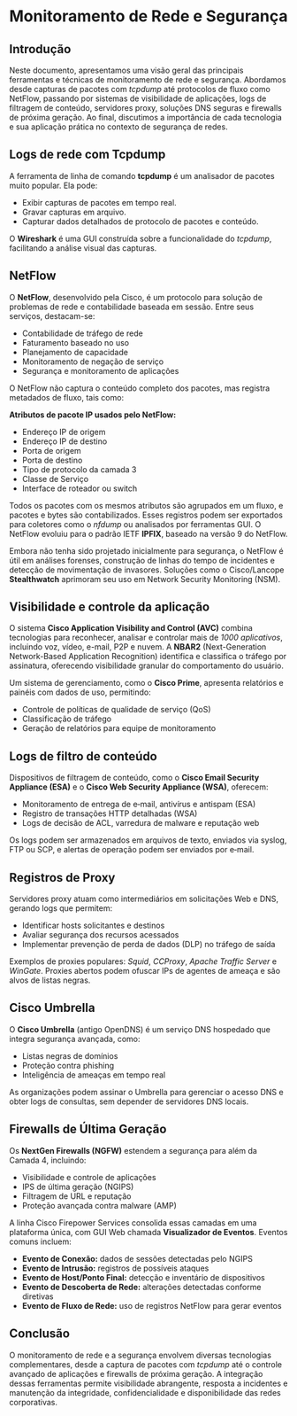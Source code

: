 # Monitoramento de Rede e Segurança

## Introdução

Neste documento, apresentamos uma visão geral das principais ferramentas e técnicas de monitoramento de rede e segurança. Abordamos desde capturas de pacotes com _tcpdump_ até protocolos de fluxo como NetFlow, passando por sistemas de visibilidade de aplicações, logs de filtragem de conteúdo, servidores proxy, soluções DNS seguras e firewalls de próxima geração. Ao final, discutimos a importância de cada tecnologia e sua aplicação prática no contexto de segurança de redes.

## Logs de rede com Tcpdump

A ferramenta de linha de comando **tcpdump** é um analisador de pacotes muito popular. Ela pode:

* Exibir capturas de pacotes em tempo real.  
* Gravar capturas em arquivo.  
* Capturar dados detalhados de protocolo de pacotes e conteúdo.

O **Wireshark** é uma GUI construída sobre a funcionalidade do _tcpdump_, facilitando a análise visual das capturas.

## NetFlow

O **NetFlow**, desenvolvido pela Cisco, é um protocolo para solução de problemas de rede e contabilidade baseada em sessão. Entre seus serviços, destacam-se:

* Contabilidade de tráfego de rede  
* Faturamento baseado no uso  
* Planejamento de capacidade  
* Monitoramento de negação de serviço  
* Segurança e monitoramento de aplicações  

O NetFlow não captura o conteúdo completo dos pacotes, mas registra metadados de fluxo, tais como:

**Atributos de pacote IP usados pelo NetFlow:**
* Endereço IP de origem  
* Endereço IP de destino  
* Porta de origem  
* Porta de destino  
* Tipo de protocolo da camada 3  
* Classe de Serviço  
* Interface de roteador ou switch  

Todos os pacotes com os mesmos atributos são agrupados em um fluxo, e pacotes e bytes são contabilizados. Esses registros podem ser exportados para coletores como o _nfdump_ ou analisados por ferramentas GUI. O NetFlow evoluiu para o padrão IETF **IPFIX**, baseado na versão 9 do NetFlow.

Embora não tenha sido projetado inicialmente para segurança, o NetFlow é útil em análises forenses, construção de linhas do tempo de incidentes e detecção de movimentação de invasores. Soluções como o Cisco/Lancope **Stealthwatch** aprimoram seu uso em Network Security Monitoring (NSM).

## Visibilidade e controle da aplicação

O sistema **Cisco Application Visibility and Control (AVC)** combina tecnologias para reconhecer, analisar e controlar mais de _1000 aplicativos_, incluindo voz, vídeo, e-mail, P2P e nuvem. A **NBAR2** (Next-Generation Network-Based Application Recognition) identifica e classifica o tráfego por assinatura, oferecendo visibilidade granular do comportamento do usuário.

Um sistema de gerenciamento, como o **Cisco Prime**, apresenta relatórios e painéis com dados de uso, permitindo:

* Controle de políticas de qualidade de serviço (QoS)  
* Classificação de tráfego  
* Geração de relatórios para equipe de monitoramento  

## Logs de filtro de conteúdo

Dispositivos de filtragem de conteúdo, como o **Cisco Email Security Appliance (ESA)** e o **Cisco Web Security Appliance (WSA)**, oferecem:

* Monitoramento de entrega de e‑mail, antivírus e antispam (ESA)  
* Registro de transações HTTP detalhadas (WSA)  
* Logs de decisão de ACL, varredura de malware e reputação web  

Os logs podem ser armazenados em arquivos de texto, enviados via syslog, FTP ou SCP, e alertas de operação podem ser enviados por e‑mail.

## Registros de Proxy

Servidores proxy atuam como intermediários em solicitações Web e DNS, gerando logs que permitem:

* Identificar hosts solicitantes e destinos  
* Avaliar segurança dos recursos acessados  
* Implementar prevenção de perda de dados (DLP) no tráfego de saída  

Exemplos de proxies populares: _Squid_, _CCProxy_, _Apache Traffic Server_ e _WinGate_. Proxies abertos podem ofuscar IPs de agentes de ameaça e são alvos de listas negras.

## Cisco Umbrella

O **Cisco Umbrella** (antigo OpenDNS) é um serviço DNS hospedado que integra segurança avançada, como:

* Listas negras de domínios  
* Proteção contra phishing  
* Inteligência de ameaças em tempo real  

As organizações podem assinar o Umbrella para gerenciar o acesso DNS e obter logs de consultas, sem depender de servidores DNS locais.

## Firewalls de Última Geração

Os **NextGen Firewalls (NGFW)** estendem a segurança para além da Camada 4, incluindo:

* Visibilidade e controle de aplicações  
* IPS de última geração (NGIPS)  
* Filtragem de URL e reputação  
* Proteção avançada contra malware (AMP)  

A linha Cisco Firepower Services consolida essas camadas em uma plataforma única, com GUI Web chamada **Visualizador de Eventos**. Eventos comuns incluem:

* **Evento de Conexão:** dados de sessões detectadas pelo NGIPS  
* **Evento de Intrusão:** registros de possíveis ataques  
* **Evento de Host/Ponto Final:** detecção e inventário de dispositivos  
* **Evento de Descoberta de Rede:** alterações detectadas conforme diretivas  
* **Evento de Fluxo de Rede:** uso de registros NetFlow para gerar eventos  

## Conclusão

O monitoramento de rede e a segurança envolvem diversas tecnologias complementares, desde a captura de pacotes com _tcpdump_ até o controle avançado de aplicações e firewalls de próxima geração. A integração dessas ferramentas permite visibilidade abrangente, resposta a incidentes e manutenção da integridade, confidencialidade e disponibilidade das redes corporativas.